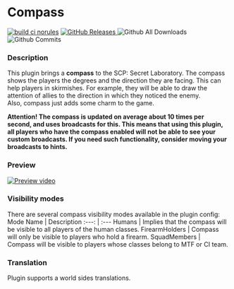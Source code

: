 # Compass
[![build ci norules](https://github.com/Fontape/Compass/actions/workflows/build-ci-norules.yml/badge.svg)](https://github.com/Fontape/Compass/actions/workflows/build-ci-norules.yml)
<a href="https://github.com/Fontape/Compass/releases">
  <img src="https://img.shields.io/github/release/Fontape/Compass/all.svg?style=flat" alt="GitHub Releases">
</a>
![Github All Downloads](https://img.shields.io/github/downloads/Fontape/Compass/total.svg?style=flat)
![Github Commits](https://img.shields.io/github/commit-activity/w/Fontape/Compass/main)
### Description

This plugin brings a <b>compass</b> to the SCP: Secret Laboratory. The compass shows the players the degrees and the direction they are facing. 
This can help players in skirmishes. For example, they will be able to draw the attention of allies to the direction in which they noticed the enemy.<br/>
Also, compass just adds some charm to the game.

<b>Attention! The compass is updated on average about 10 times per second, and uses broadcasts for this. 
This means that using this plugin, all players who have the compass enabled will not be able to see your custom broadcasts. 
If you need such functionality, consider moving your broadcasts to hints.</b>

### Preview
[![Preview video](https://img.youtube.com/vi/qKisIHMzFB0/0.jpg)](https://www.youtube.com/watch?v=qKisIHMzFB0)

### Visibility modes

There are several compass visibility modes available in the plugin config:
Mode Name | Description
:---: | :---
Humans | Implies that the compass will be visible to all players of the human classes.
FirearmHolders | Compass will only be visible to players who hold a firearm.
SquadMembers | Compass will be visible to players whose classes belong to MTF or CI team.

### Translation 

Plugin supports a world sides translations.
